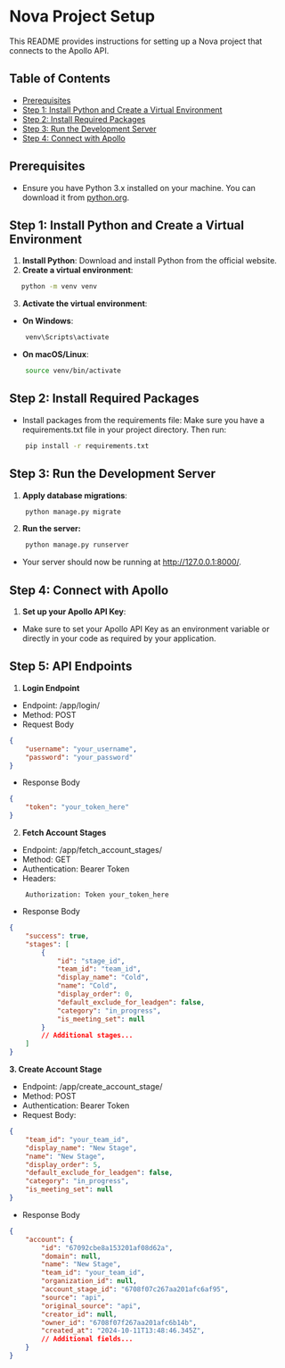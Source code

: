 # Nova Project Setup

This README provides instructions for setting up a Nova project that connects to the Apollo API.

## Table of Contents
- [Prerequisites](#prerequisites)
- [Step 1: Install Python and Create a Virtual Environment](#step-1-install-python-and-create-a-virtual-environment)
- [Step 2: Install Required Packages](#step-2-install-required-packages)
- [Step 3: Run the Development Server](#step-3-run-the-development-server)
- [Step 4: Connect with Apollo](#step-4-connect-with-apollo)

## Prerequisites

- Ensure you have Python 3.x installed on your machine. You can download it from [python.org](https://www.python.org/downloads/).

## Step 1: Install Python and Create a Virtual Environment

1. **Install Python**: Download and install Python from the official website.
2. **Create a virtual environment**:
```bash
   python -m venv venv
```
3. **Activate the virtual environment**:
- **On Windows**:
```bash
    venv\Scripts\activate
```
- **On macOS/Linux**:
```bash
    source venv/bin/activate
```

## Step 2: Install Required Packages
- Install packages from the requirements file: Make sure you have a requirements.txt file in your project directory. Then run:
```bash
    pip install -r requirements.txt
```

## Step 3: Run the Development Server
1. **Apply database migrations**:
```bash
    python manage.py migrate
```
2. **Run the server:**
```bash
    python manage.py runserver
```
- Your server should now be running at http://127.0.0.1:8000/.


## Step 4: Connect with Apollo
1. **Set up your Apollo API Key**:
- Make sure to set your Apollo API Key as an environment variable or directly in your code as required by your application.

## Step 5: API Endpoints
1. **Login Endpoint**
- Endpoint: /app/login/
- Method: POST
- Request Body
```json
{
    "username": "your_username",
    "password": "your_password"
}
```
- Response Body
```json
{
    "token": "your_token_here"
}
```
2. **Fetch Account Stages**
- Endpoint: /app/fetch_account_stages/
- Method: GET
- Authentication: Bearer Token
- Headers:
```
    Authorization: Token your_token_here
```
- Response Body
```json
{
    "success": true,
    "stages": [
        {
            "id": "stage_id",
            "team_id": "team_id",
            "display_name": "Cold",
            "name": "Cold",
            "display_order": 0,
            "default_exclude_for_leadgen": false,
            "category": "in_progress",
            "is_meeting_set": null
        }
        // Additional stages...
    ]
}
```
**3. Create Account Stage**
- Endpoint: /app/create_account_stage/
- Method: POST
- Authentication: Bearer Token
- Request Body:
```json
{
    "team_id": "your_team_id",
    "display_name": "New Stage",
    "name": "New Stage",
    "display_order": 5,
    "default_exclude_for_leadgen": false,
    "category": "in_progress",
    "is_meeting_set": null
}
```
- Response Body
```json
{
    "account": {
        "id": "67092cbe8a153201af08d62a",
        "domain": null,
        "name": "New Stage",
        "team_id": "your_team_id",
        "organization_id": null,
        "account_stage_id": "6708f07c267aa201afc6af95",
        "source": "api",
        "original_source": "api",
        "creator_id": null,
        "owner_id": "6708f07f267aa201afc6b14b",
        "created_at": "2024-10-11T13:48:46.345Z",
        // Additional fields...
    }
}
```